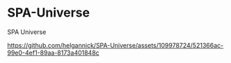 # SPA-Universe
SPA Universe

https://github.com/helgannick/SPA-Universe/assets/109978724/521366ac-99e0-4ef1-89aa-8173a401848c

